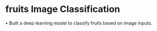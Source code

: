 # fruits Image Classification
 •	Built a deep learning model to classify fruits based on image inputs.
